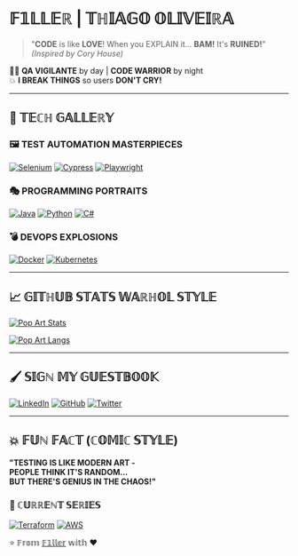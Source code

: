 # 𝔽𝟙𝕃𝕃𝔼ℝ | 𝕋ℍ𝕀𝔸𝔾𝕆 𝕆𝕃𝕀𝕍𝔼𝕀ℝ𝔸 

> "**CODE** is like **LOVE**! When you EXPLAIN it... **BAM!** It's **RUINED!**"  
> *(Inspired by Cory House)*

🦹‍♂️ **QA VIGILANTE** by day | **CODE WARRIOR** by night  
💥 **I BREAK THINGS** so users **DON'T CRY!**  

---

## 🎨 **𝕋𝔼ℂℍ 𝔾𝔸𝕃𝕃𝔼ℝ𝕐** 

### **🖼️ TEST AUTOMATION MASTERPIECES**
[![Selenium](https://img.shields.io/badge/SELENIUM-%23FF0000?style=for-the-badge&logo=selenium&logoColor=white&labelColor=000000)](https://selenium.dev)
[![Cypress](https://img.shields.io/badge/CYPRESS-%2300FFFF?style=for-the-badge&logo=cypress&logoColor=black&labelColor=FFFF00)](https://cypress.io)
[![Playwright](https://img.shields.io/badge/PLAYWRIGHT-%23FF00FF?style=for-the-badge&logo=playwright&logoColor=white&labelColor=000000)](https://playwright.dev)

### **🎭 PROGRAMMING PORTRAITS**
[![Java](https://img.shields.io/badge/JAVA-%23FF4500?style=for-the-badge&logo=java&logoColor=white&labelColor=000000)](https://java.com)
[![Python](https://img.shields.io/badge/PYTHON-%2342A5F5?style=for-the-badge&logo=python&logoColor=FFD700&labelColor=000000)](https://python.org)
[![C#](https://img.shields.io/badge/C%23-%23FFFFFF?style=for-the-badge&logo=c-sharp&logoColor=800080&labelColor=000000)](https://dotnet.microsoft.com)

### **💣 DEVOPS EXPLOSIONS**
[![Docker](https://img.shields.io/badge/DOCKER-%2300BFFF?style=for-the-badge&logo=docker&logoColor=white&labelColor=000000)](https://docker.com)
[![Kubernetes](https://img.shields.io/badge/KUBERNETES-%23326CE5?style=for-the-badge&logo=kubernetes&logoColor=white&labelColor=FF0000)](https://kubernetes.io)

---

## **📈 𝔾𝕀𝕋ℍ𝕌𝔹 𝕊𝕋𝔸𝕋𝕊 𝕎𝔸ℝℍ𝕆𝕃 𝕊𝕋𝕐𝕃𝔼**

[![Pop Art Stats](https://github-readme-stats.vercel.app/api?username=F1llerbRZ&show_icons=true&theme=vision-friendly-dark&title_color=FF0000&text_color=FFFF00&icon_color=00FF00&bg_color=000000&border_color=FF00FF&hide_border=false)](https://github.com/F1llerbRZ)

[![Pop Art Langs](https://github-readme-stats.vercel.app/api/top-langs/?username=F1llerbRZ&layout=compact&theme=vision-friendly-dark&title_color=00FFFF&text_color=FFFFFF&bg_color=FF00FF&border_color=FFFF00)](https://github.com/F1llerbRZ)

---

## **🖌️ 𝕊𝕀𝔾ℕ 𝕄𝕐 𝔾𝕌𝔼𝕊𝕋𝔹𝕆𝕆𝕂**

[![LinkedIn](https://img.shields.io/badge/LINKEDIN-%23FFFFFF?style=for-the-badge&logo=linkedin&logoColor=0066CC&labelColor=000000)](https://linkedin.com)
[![GitHub](https://img.shields.io/badge/GITHUB-%23FF9900?style=for-the-badge&logo=github&logoColor=000000&labelColor=FFFFFF)](https://github.com)
[![Twitter](https://img.shields.io/badge/TWITTER-%2300FFFF?style=for-the-badge&logo=twitter&logoColor=FFFFFF&labelColor=000000)](https://twitter.com)

---

## **💥 𝔽𝕌ℕ 𝔽𝔸ℂ𝕋 (ℂ𝕆𝕄𝕀ℂ 𝕊𝕋𝕐𝕃𝔼)**
**"TESTING IS LIKE MODERN ART -**  
**PEOPLE THINK IT'S RANDOM...**  
**BUT THERE'S GENIUS IN THE CHAOS!"**  

### **🚀 ℂ𝕌ℝℝ𝔼ℕ𝕋 𝕊𝔼ℝ𝕀𝔼𝕊**
[![Terraform](https://img.shields.io/badge/TERRAFORM-%23800000?style=for-the-badge&logo=terraform&logoColor=FFFFFF&labelColor=623CE4)](https://terraform.io)
[![AWS](https://img.shields.io/badge/AWS-%23FF9900?style=for-the-badge&logo=amazon-aws&logoColor=000000&labelColor=FFFFFF)](https://aws.amazon.com)

⭐ 𝔽𝕣𝕠𝕞 [𝔽𝟙𝕝𝕝𝕖𝕣](https://github.com/F1llerbRZ) 𝕨𝕚𝕥𝕙 ❤️




